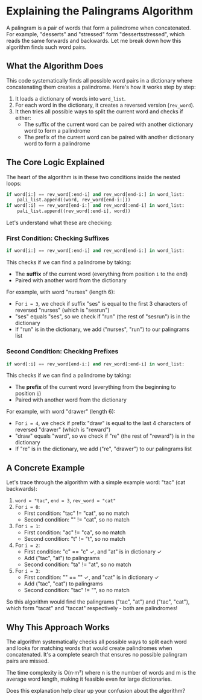 # Explaining the Palingrams Algorithm

A palingram is a pair of words that form a palindrome when concatenated. For example, "desserts" and "stressed" form "dessertsstressed", which reads the same forwards and backwards. Let me break down how this algorithm finds such word pairs.

## What the Algorithm Does

This code systematically finds all possible word pairs in a dictionary where concatenating them creates a palindrome. Here's how it works step by step:

1. It loads a dictionary of words into `word_list`.
2. For each word in the dictionary, it creates a reversed version (`rev_word`).
3. It then tries all possible ways to split the current word and checks if either:
   - The suffix of the current word can be paired with another dictionary word to form a palindrome
   - The prefix of the current word can be paired with another dictionary word to form a palindrome

## The Core Logic Explained

The heart of the algorithm is in these two conditions inside the nested loops:

```python
if word[i:] == rev_word[:end-i] and rev_word[end-i:] in word_list:
    pali_list.append((word, rev_word[end-i:]))
if word[:i] == rev_word[end-i:] and rev_word[:end-i] in word_list:
    pali_list.append((rev_word[:end-i], word))
```

Let's understand what these are checking:

### First Condition: Checking Suffixes

```python
if word[i:] == rev_word[:end-i] and rev_word[end-i:] in word_list:
```

This checks if we can find a palindrome by taking:
- The **suffix** of the current word (everything from position `i` to the end)
- Paired with another word from the dictionary

For example, with word "nurses" (length 6):
- For `i = 3`, we check if suffix "ses" is equal to the first 3 characters of reversed "nurses" (which is "sesrun")
- "ses" equals "ses", so we check if "run" (the rest of "sesrun") is in the dictionary
- If "run" is in the dictionary, we add ("nurses", "run") to our palingrams list

### Second Condition: Checking Prefixes

```python
if word[:i] == rev_word[end-i:] and rev_word[:end-i] in word_list:
```

This checks if we can find a palindrome by taking:
- The **prefix** of the current word (everything from the beginning to position `i`)
- Paired with another word from the dictionary

For example, with word "drawer" (length 6):
- For `i = 4`, we check if prefix "draw" is equal to the last 4 characters of reversed "drawer" (which is "reward")
- "draw" equals "ward", so we check if "re" (the rest of "reward") is in the dictionary
- If "re" is in the dictionary, we add ("re", "drawer") to our palingrams list

## A Concrete Example

Let's trace through the algorithm with a simple example word: "tac" (cat backwards):

1. `word = "tac"`, `end = 3`, `rev_word = "cat"`
2. For `i = 0`:
   - First condition: "tac" != "cat", so no match
   - Second condition: "" != "cat", so no match
3. For `i = 1`:
   - First condition: "ac" != "ca", so no match
   - Second condition: "t" != "t", so no match
4. For `i = 2`:
   - First condition: "c" == "c" ✓, and "at" is in dictionary ✓
   - Add ("tac", "at") to palingrams
   - Second condition: "ta" != "at", so no match
5. For `i = 3`:
   - First condition: "" == "" ✓, and "cat" is in dictionary ✓
   - Add ("tac", "cat") to palingrams
   - Second condition: "tac" != "", so no match

So this algorithm would find the palingrams ("tac", "at") and ("tac", "cat"), which form "tacat" and "taccat" respectively - both are palindromes!

## Why This Approach Works

The algorithm systematically checks all possible ways to split each word and looks for matching words that would create palindromes when concatenated. It's a complete search that ensures no possible palingram pairs are missed.

The time complexity is O(n·m²) where n is the number of words and m is the average word length, making it feasible even for large dictionaries.

Does this explanation help clear up your confusion about the algorithm?